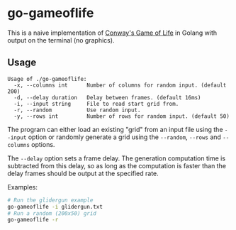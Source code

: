 # go-gameoflife

This is a naive implementation of [Conway's Game of Life](https://en.wikipedia.org/wiki/Conway%27s_Game_of_Life) in Golang with output on the terminal (no graphics).

## Usage

```
Usage of ./go-gameoflife:
  -x, --columns int      Number of columns for random input. (default 200)
  -d, --delay duration   Delay between frames. (default 16ms)
  -i, --input string     File to read start grid from.
  -r, --random           Use random input.
  -y, --rows int         Number of rows for random input. (default 50)
```

The program can either load an existing "grid" from an input file using the `--input` option or randomly generate a grid using the `--random`, `--rows` and `--columns` options.

The `--delay` option sets a frame delay. The generation computation time is subtracted from this delay, so as long as the computation is faster than the delay frames should be output at the specified rate.

Examples:

```bash
# Run the glidergun example
go-gameoflife -i glidergun.txt
# Run a random (200x50) grid
go-gameoflife -r
```
